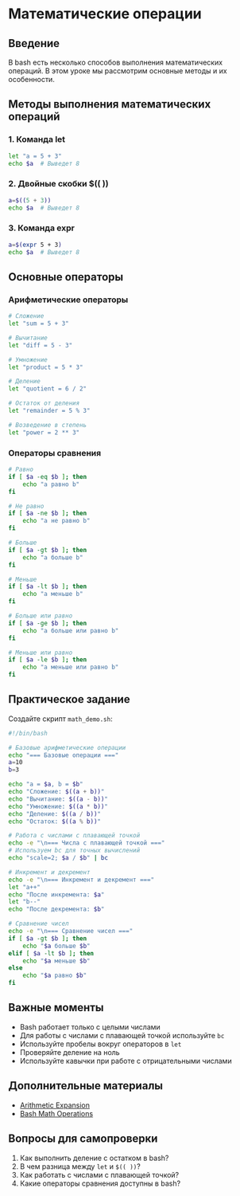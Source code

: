 # Математические операции

## Введение

В bash есть несколько способов выполнения математических операций. В этом уроке мы рассмотрим основные методы и их особенности.

## Методы выполнения математических операций

### 1. Команда let

```bash
let "a = 5 + 3"
echo $a  # Выведет 8
```

### 2. Двойные скобки $(( ))

```bash
a=$((5 + 3))
echo $a  # Выведет 8
```

### 3. Команда expr

```bash
a=$(expr 5 + 3)
echo $a  # Выведет 8
```

## Основные операторы

### Арифметические операторы

```bash
# Сложение
let "sum = 5 + 3"

# Вычитание
let "diff = 5 - 3"

# Умножение
let "product = 5 * 3"

# Деление
let "quotient = 6 / 2"

# Остаток от деления
let "remainder = 5 % 3"

# Возведение в степень
let "power = 2 ** 3"
```

### Операторы сравнения

```bash
# Равно
if [ $a -eq $b ]; then
    echo "a равно b"
fi

# Не равно
if [ $a -ne $b ]; then
    echo "a не равно b"
fi

# Больше
if [ $a -gt $b ]; then
    echo "a больше b"
fi

# Меньше
if [ $a -lt $b ]; then
    echo "a меньше b"
fi

# Больше или равно
if [ $a -ge $b ]; then
    echo "a больше или равно b"
fi

# Меньше или равно
if [ $a -le $b ]; then
    echo "a меньше или равно b"
fi
```

## Практическое задание

Создайте скрипт `math_demo.sh`:

```bash
#!/bin/bash

# Базовые арифметические операции
echo "=== Базовые операции ==="
a=10
b=3

echo "a = $a, b = $b"
echo "Сложение: $((a + b))"
echo "Вычитание: $((a - b))"
echo "Умножение: $((a * b))"
echo "Деление: $((a / b))"
echo "Остаток: $((a % b))"

# Работа с числами с плавающей точкой
echo -e "\n=== Числа с плавающей точкой ==="
# Используем bc для точных вычислений
echo "scale=2; $a / $b" | bc

# Инкремент и декремент
echo -e "\n=== Инкремент и декремент ==="
let "a++"
echo "После инкремента: $a"
let "b--"
echo "После декремента: $b"

# Сравнение чисел
echo -e "\n=== Сравнение чисел ==="
if [ $a -gt $b ]; then
    echo "$a больше $b"
elif [ $a -lt $b ]; then
    echo "$a меньше $b"
else
    echo "$a равно $b"
fi
```

## Важные моменты

- Bash работает только с целыми числами
- Для работы с числами с плавающей точкой используйте `bc`
- Используйте пробелы вокруг операторов в `let`
- Проверяйте деление на ноль
- Используйте кавычки при работе с отрицательными числами

## Дополнительные материалы

- [Arithmetic Expansion](https://www.gnu.org/software/bash/manual/bash.html#Arithmetic-Expansion)
- [Bash Math Operations](https://wiki.bash-hackers.org/syntax/arith_expr)

## Вопросы для самопроверки

1. Как выполнить деление с остатком в bash?
2. В чем разница между `let` и `$(( ))`?
3. Как работать с числами с плавающей точкой?
4. Какие операторы сравнения доступны в bash? 